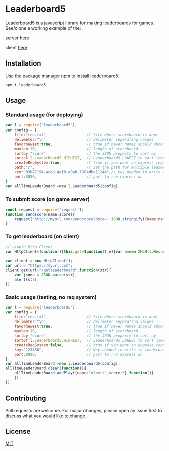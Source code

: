 # Leaderboard5

Leaderboard5 is a javascript library for making leaderboards for games. See/clone a working example of the:

server [here](https://glitch.com/edit/#!/imaginary-sapphire)

client [here](https://dramatic-birthday.glitch.me/)

## Installation

Use the package manager [npm](https://www.npmjs.com) to install leaderboard5.

```bash
npm i leaderboard5
```

## Usage

### Standard usage (for deploying)

```javascript
var l = require("leaderboard5");
var config = {
    file:"ree.txt",                 // file where scoreboard is kept
    delimeter:"\n",                 // delimeter seperating values
    favornewest:true,               // true if newer names should show up before older names IF the score is the same
    maxlen:10,                      // length of scoreboard 
    sortby:"score",                 // the JSON property to sort by
    sortof:l.Leaderboard5.HIGHEST,  // Leaderboard5.LOWEST to sort lowest first (e.g. fastest time), Leaderboard5.HIGHEST to sort highest first (e.g. highest score)
    createReqSystem:true,           // true if you want an express request system to be created (/getleaderboard for json leaderboard, /sendscore?data=json&?key=key)
    path:"/",                       // Set the path for multiple leaderboards on the same server
    key:"03b77154-acdd-4af8-a0ab-7804dba11244",// Key needed to write to leaderboard
    port:8080,                      // port to run express on
}
var allTimeLeaderBoard =new l.Leaderboard5(config);
```

### To submit score (on game server)
```javascript
const request = require('request');
function sendscore(name,score){
    request('http://myurl.com/sendscore?data='+JSON.stringify({name:name,score:score})+"&key=03b77154-acdd-4af8-a0ab-7804dba11244", function(err, res, body) {  });
}
```

### To get leaderboard (on client)
```javascript
// simple Http Client
var HttpClient=function(){this.get=function(t,e){var n=new XMLHttpRequest;n.onreadystatechange=function(){4==n.readyState&&200==n.status&&e(n.responseText)},n.open("GET",t,!0),n.send(null)}};

var client = new HttpClient();
var url = "https://myurl.com";
client.get(url+"/getleaderboard",function(str){
    var jsona = JSON.parse(str);
    alert(str);
})

```

### Basic usage (testing, no req system)

```javascript
var l = require("leaderboard5");
var config = {
    file:"ree.txt",                 // file where scoreboard is kept
    delimeter:"\n",                 // delimeter seperating values
    favornewest:true,               // true if newer names should show up before older names IF the score is the same
    maxlen:10,                      // length of scoreboard 
    sortby:"score",                 // the JSON property to sort by
    sortof:l.Leaderboard5.HIGHEST,  // Leaderboard5.LOWEST to sort lowest first (e.g. fastest time), Leaderboard5.HIGHEST to sort highest first (e.g. highest score)
    createReqSystem:false,          // true if you want an express request system to be created (/getleaderboard for json leaderboard, /sendscore?data=json&?key=key)
    key:"123456",                   // Key needed to write to leaderboard
    port:8080,                      // port to run express on
}
var allTimeLeaderBoard =new l.Leaderboard5(config);
allTimeLeaderBoard.clear(function(){
    allTimeLeaderBoard.addPlay({name:"albert",score:5},function(){
    });
});
```



## Contributing
Pull requests are welcome. For major changes, please open an issue first to discuss what you would like to change.

## License
[MIT](https://choosealicense.com/licenses/mit/)